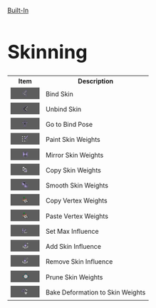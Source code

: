 [Built-In](builtIn.md)

<h1 style="font-size:3em">Skinning</h1>

<table>
  <tr>
    <th>Item</th>
    <th>Description</th>
  </tr>
  <tr>
    <td><img src = "./images/Skinning/1.png"></img></td>
    <td>Bind Skin</td>
  </tr>
  <tr>
    <td><img src = "./images/Skinning/2.png"></img></td>
    <td>Unbind Skin</td>
  </tr>
  <tr>
    <td><img src = "./images/Skinning/3.png"></img></td>
    <td>Go to Bind Pose</td>
  </tr>
  <tr>
    <td><img src = "./images/Skinning/4.png"></img></td>
    <td>Paint Skin Weights</td>
  </tr>
  <tr>
    <td><img src = "./images/Skinning/5.png"></img></td>
    <td>Mirror Skin Weights</td>
  </tr>
  <tr>
    <td><img src = "./images/Skinning/6.png"></img></td>
    <td>Copy Skin Weights</td>
  </tr>
  <tr>
    <td><img src = "./images/Skinning/7.png"></img></td>
    <td>Smooth Skin Weights</td>
  </tr>
  <tr>
    <td><img src = "./images/Skinning/8.png"></img></td>
    <td>Copy Vertex Weights</td>
  </tr>
  <tr>
    <td><img src = "./images/Skinning/8.png"></img></td>
    <td>Paste Vertex Weights</td>
  </tr>
  <tr>
    <td><img src = "./images/Skinning/10.png"></img></td>
    <td>Set Max Influence</td>
  </tr>
  <tr>
    <td><img src = "./images/Skinning/11.png"></img></td>
    <td>Add Skin Influence</td>
  </tr>
  <tr>
    <td><img src = "./images/Skinning/12.png"></img></td>
    <td>Remove Skin Influence</td>
  </tr>
  <tr>
    <td><img src = "./images/Skinning/13.png"></img></td>
    <td>Prune Skin Weights</td>
  </tr>
  <tr>
    <td><img src = "./images/Skinning/14.png"></img></td>
    <td>Bake Deformation to Skin Weights</td>
  </tr>
</table>
